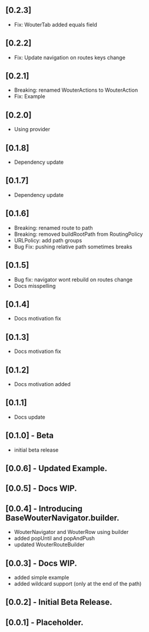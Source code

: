 ## [0.2.3]
- Fix: WouterTab added equals field

## [0.2.2]
- Fix: Update navigation on routes keys change

## [0.2.1]
- Breaking: renamed WouterActions to WouterAction
- Fix: Example

## [0.2.0]
- Using provider

## [0.1.8]
- Dependency update

## [0.1.7]
- Dependency update

## [0.1.6]
- Breaking: renamed route to path
- Breaking: removed buildRootPath from RoutingPolicy
- URLPolicy: add path groups
- Bug Fix: pushing relative path sometimes breaks

## [0.1.5]
- Bug fix: navigator wont rebuild on routes change
- Docs misspelling

## [0.1.4]
- Docs motivation fix

## [0.1.3]
- Docs motivation fix

## [0.1.2]
- Docs motivation added

## [0.1.1]
- Docs update

## [0.1.0] - Beta
- initial beta release

## [0.0.6] - Updated Example.

## [0.0.5] - Docs WIP.

## [0.0.4] - Introducing BaseWouterNavigator.builder.
- WouterNavigator and WouterRow using builder
- added popUntil and popAndPush
- updated WouterRouteBuilder

## [0.0.3] - Docs WIP.
- added simple example
- added wildcard support (only at the end of the path)

## [0.0.2] - Initial Beta Release.

## [0.0.1] - Placeholder.
